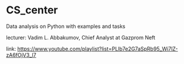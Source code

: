 # CS_center
Data analysis on Python with examples and tasks

lecturer: Vadim L. Abbakumov, Chief Analyst at Gazprom Neft

link: https://www.youtube.com/playlist?list=PLlb7e2G7aSpRb95_Wi7lZ-zA6fOjV3_l7
